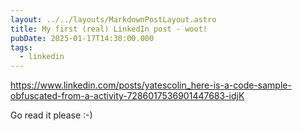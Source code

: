 ```yaml
---
layout: ../../layouts/MarkdownPostLayout.astro
title: My first (real) LinkedIn post - woot!
pubDate: 2025-01-17T14:30:00.000
tags:
  - linkedin
---
```

https://www.linkedin.com/posts/yatescolin_here-is-a-code-sample-obfuscated-from-a-activity-7286017536901447683-idjK

Go read it please :-)
